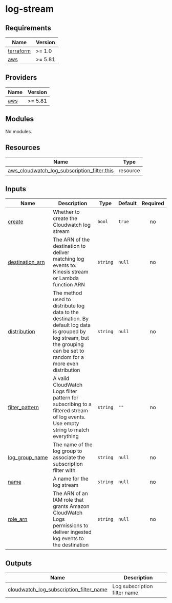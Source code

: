 # log-stream

<!-- BEGIN_TF_DOCS -->
## Requirements

| Name | Version |
|------|---------|
| <a name="requirement_terraform"></a> [terraform](#requirement\_terraform) | >= 1.0 |
| <a name="requirement_aws"></a> [aws](#requirement\_aws) | >= 5.81 |

## Providers

| Name | Version |
|------|---------|
| <a name="provider_aws"></a> [aws](#provider\_aws) | >= 5.81 |

## Modules

No modules.

## Resources

| Name | Type |
|------|------|
| [aws_cloudwatch_log_subscription_filter.this](https://registry.terraform.io/providers/hashicorp/aws/latest/docs/resources/cloudwatch_log_subscription_filter) | resource |

## Inputs

| Name | Description | Type | Default | Required |
|------|-------------|------|---------|:--------:|
| <a name="input_create"></a> [create](#input\_create) | Whether to create the Cloudwatch log stream | `bool` | `true` | no |
| <a name="input_destination_arn"></a> [destination\_arn](#input\_destination\_arn) | The ARN of the destination to deliver matching log events to. Kinesis stream or Lambda function ARN | `string` | `null` | no |
| <a name="input_distribution"></a> [distribution](#input\_distribution) | The method used to distribute log data to the destination. By default log data is grouped by log stream, but the grouping can be set to random for a more even distribution | `string` | `null` | no |
| <a name="input_filter_pattern"></a> [filter\_pattern](#input\_filter\_pattern) | A valid CloudWatch Logs filter pattern for subscribing to a filtered stream of log events. Use empty string to match everything | `string` | `""` | no |
| <a name="input_log_group_name"></a> [log\_group\_name](#input\_log\_group\_name) | The name of the log group to associate the subscription filter with | `string` | `null` | no |
| <a name="input_name"></a> [name](#input\_name) | A name for the log stream | `string` | `null` | no |
| <a name="input_role_arn"></a> [role\_arn](#input\_role\_arn) | The ARN of an IAM role that grants Amazon CloudWatch Logs permissions to deliver ingested log events to the destination | `string` | `null` | no |

## Outputs

| Name | Description |
|------|-------------|
| <a name="output_cloudwatch_log_subscription_filter_name"></a> [cloudwatch\_log\_subscription\_filter\_name](#output\_cloudwatch\_log\_subscription\_filter\_name) | Log subscription filter name |
<!-- END_TF_DOCS -->
